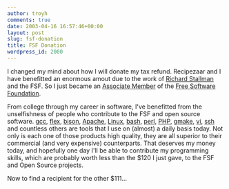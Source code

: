 ```yaml
---
author: troyh
comments: true
date: 2003-04-16 16:57:46+00:00
layout: post
slug: fsf-donation
title: FSF Donation
wordpress_id: 2000
---
```


I changed my mind about how I will donate my tax refund. Recipezaar and I  have benefitted an enormous amout due to the work of [Richard Stallman](http://www.stallman.org/#serious) and the FSF. So I just became an [Associate Member](http://member.fsf.org/) of the [Free Software Foundation](http://fsf.org).

From college through my career in software, I've benefitted from the unselfishness of people who contribute to the FSF and open source software. [gcc](http://www.gnu.org/software/gcc/gcc.html), [flex](http://www.gnu.org/software/flex/), [bison](http://www.gnu.org/software/bison/bison.html), [Apache](http://httpd.apache.org), [Linux](http://kernel.org), [bash](http://www.gnu.org/software/bash/bash.html), [perl](http://www.perl.com/), [PHP](http://php.net), [gmake](http://www.gnu.org/software/make/make.html), [vi](http://www.vim.org/), [ssh](http://openssh.org) and countless others are tools that I use on (almost) a daily basis today. Not only is each one of those products high quality, they are all superior to their commercial (and very expensive) counterparts. That deserves my money today, and hopefully one day I'll be able to contribute my programming skills, which are probably worth less than the $120 I just gave, to the FSF and Open Source projects.

Now to find a recipient for the other $111...

